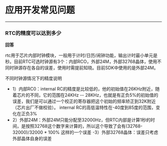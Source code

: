 # 应用开发常见问题

---

### RTC的精度可以达到多少

**回答**

rtc用于芯片内部时钟模块，一般用于计时/日历/闹钟功能，输出计时最小单元是秒。目前RTC可选时钟源有3个：内部RCO，外部24M，外部32768晶体，使用不同时钟源存在各自的误差，使用时需提前知晓。目前SDK中使用的是外部24M。

不同时钟源情况下的精度说明
- 1）内部RC0：internal RC的精度是比较低的，他的初始值在26KHz附近，随着芯片的不同，它的范围在24KHz -- 28KHz，也就是有正负5%的初始值的误差，我们是可以通过一个校正的寄存器把这个初始的频率矫正到32K附近（芯片出厂不做校验）。
internal RC的高低温特性在-40度到85度的范围，变化在正负3%
- 2）外部24M：外部24M只能分配至32000Hz，但RTC内部是计算1秒的时间，是按照32768这个数字来计算的，所以这个导致了会有(32768-32000)/32000 * 100% 这样的一个误差
-3）外部32768晶体：误差只考虑外部晶体自身的误差

